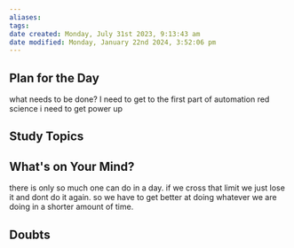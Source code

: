 ```yaml
---
aliases: 
tags: 
date created: Monday, July 31st 2023, 9:13:43 am
date modified: Monday, January 22nd 2024, 3:52:06 pm
---
```


## Plan for the Day
what needs to be done?
I need to get to the first part of automation
red science
i need to get power up

## Study Topics

## What's on Your Mind?
there is only so much one can do in a day. if we cross that limit we just lose it and dont do it again. so we have to get better at doing whatever we are doing in a shorter amount of time.

## Doubts